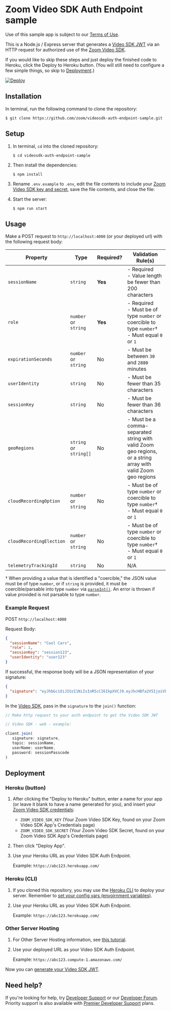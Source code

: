# Zoom Video SDK Auth Endpoint sample

Use of this sample app is subject to our [Terms of Use](https://explore.zoom.us/en/video-sdk-terms/).

This is a Node.js / Express server that generates a [Video SDK JWT](https://developers.zoom.us/docs/video-sdk/auth/#generate-a-video-sdk-jwt) via an HTTP request for authorized use of the [Zoom Video SDK](https://developers.zoom.us/docs/video-sdk/).

If you would like to skip these steps and just deploy the finished code to Heroku, click the Deploy to Heroku button. (You will still need to configure a few simple things, so skip to [Deployment](#deployment).)

[![Deploy](https://www.herokucdn.com/deploy/button.svg)](https://heroku.com/deploy?template=https://github.com/zoom/videosdk-auth-endpoint-sample)

## Installation

In terminal, run the following command to clone the repository:

`$ git clone https://github.com/zoom/videosdk-auth-endpoint-sample.git`

## Setup

1. In terminal, `cd` into the cloned repository:

   `$ cd videosdk-auth-endpoint-sample`

2. Then install the dependencies:

   `$ npm install`

3. Rename `.env.example` to `.env`, edit the file contents to include your [Zoom Video SDK key and secret](https://developers.zoom.us/docs/video-sdk/get-credentials/), save the file contents, and close the file:

4. Start the server:

   `$ npm run start`

## Usage

Make a POST request to `http://localhost:4000` (or your deployed url) with the following request body:

| Property                 | Type                   | Required? | Validation Rule(s)                                                                                            |
| ------------------------ | ---------------------- | --------- | ------------------------------------------------------------------------------------------------------------- |
| `sessionName`            | `string`               | **Yes**   | - Required <br> - Value length be fewer than 200 characters                                                   |
| `role`                   | `number` or `string`   | **Yes**   | - Required <br> - Must be of type `number` or coercible to type `number`† <br> - Must equal `0` or `1`        |
| `expirationSeconds`      | `number` or `string`   | No        | - Must be between `30` and `2880` minutes                                                                     |
| `userIdentity`           | `string`               | No        | - Must be fewer than 35 characters                                                                            |
| `sessionKey`             | `string`               | No        | - Must be fewer than 36 characters                                                                            |
| `geoRegions`             | `string` or `string[]` | No        | - Must be a comma-separated string with valid Zoom geo regions, or a string array with valid Zoom geo regions |
| `cloudRecordingOption`   | `number` or `string`   | No        | - Must be of type `number` or coercible to type `number`† <br> - Must equal `0` or `1`                        |
| `cloudRecordingElection` | `number` or `string`   | No        | - Must be of type `number` or coercible to type `number`† <br> - Must equal `0` or `1`                        |
| `telemetryTrackingId`    | `string`               | No        | N/A                                                                                                           |

† When providing a value that is identified a "coercible," the JSON value must be of type `number`, or if `string` is provided, it must be coercible/parsable into type `number` via [`parseInt()`](https://developer.mozilla.org/en-US/docs/Web/JavaScript/Reference/Global_Objects/parseInt). An error is thrown if value provided is not parsable to type `number`.

### Example Request

POST `http://localhost:4000`

Request Body:

```json
{
  "sessionName": "Cool Cars",
  "role": 1,
  "sessionKey": "session123",
  "userIdentity": "user123"
}
```

If successful, the response body will be a JSON representation of your signature:

```json
{
  "signature": "eyJhbGciOiJIUzI1NiIsInR5cCI6IkpXVCJ9.eyJhcHBfa2V5IjoiVklERU9fU0RLX0tFWSIsImlhdCI6MTY0NjI0ODc5NiwiZXhwIjoxNjQ2MjU1OTk2LCJ0cGMiOiJDb29sIENhcnMiLCJ1c2VyX2lkZW50aXR5IjoidXNlcjEyMyIsInNlc3Npb25fa2V5Ijoic2Vzc2lvbjEyMyIsInJvbGVfdHlwZSI6MH0.Y6C65mZUxTZFeGiOI6oW5q2UkIXe3nLTK0MVNkfiJ9c"
}
```

In the [Video SDK](https://developers.zoom.us/docs/video-sdk/auth/#start-and-join-sessions-with-the-video-sdk-jwt), pass in the `signature` to the `join()` function:

```js
// Make http request to your auth endpoint to get the Video SDK JWT

// Video SDK - web - example:

client.join(
   signature: signature,
   topic: sessionName,
   userName: userName,
   password: sessionPasscode
)
```

## Deployment

### Heroku (button)

1. After clicking the "Deploy to Heroku" button, enter a name for your app (or leave it blank to have a name generated for you), and insert your [Zoom Video SDK credentials](https://developers.zoom.us/docs/video-sdk/developer-accounts/#get-video-sdk-credentials):

   - `ZOOM_VIDEO_SDK_KEY` (Your Zoom Video SDK Key, found on your Zoom Video SDK App's Credentials page)
   - `ZOOM_VIDEO_SDK_SECRET` (Your Zoom Video SDK Secret, found on your Zoom Video SDK App's Credentials page)

1. Then click "Deploy App".

1. Use your Heroku URL as your Video SDK Auth Endpoint.

   Example: `https://abc123.herokuapp.com/`

### Heroku (CLI)

1. If you cloned this repository, you may use the [Heroku CLI](https://devcenter.heroku.com/articles/heroku-cli) to deploy your server. Remember to [set your config vars (envoirnment variables)](https://devcenter.heroku.com/articles/config-vars).

1. Use your Heroku URL as your Video SDK Auth Endpoint.

   Example: `https://abc123.herokuapp.com/`
   
### Other Server Hosting

1. For Other Server Hosting information, see [this tutorial](https://developer.mozilla.org/en-US/docs/Learn/Server-side/Express_Nodejs/deployment#choosing_a_hosting_provider).

1. Use your deployed URL as your Video SDK Auth Endpoint.

   Example: `https://abc123.compute-1.amazonaws.com/`

Now you can [generate your Video SDK JWT](#usage).

## Need help?

If you're looking for help, try [Developer Support](https://devsupport.zoom.us)   or our [Developer Forum](https://devforum.zoom.us). Priority support is also available with [Premier Developer Support](https://explore.zoom.us/docs/en-us/developer-support-plans.html) plans.
